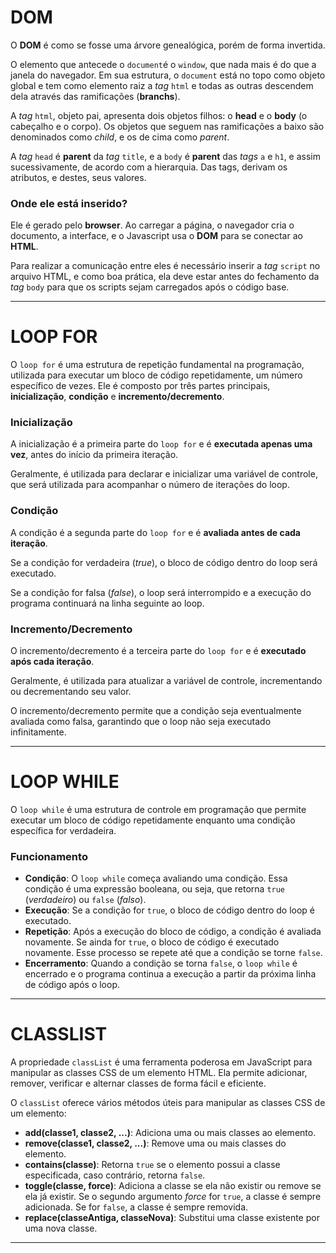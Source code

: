 
# DOM

O **DOM** é como se fosse uma árvore genealógica, porém de forma invertida.

O elemento que antecede o `document`é o `window`, que nada mais é do que a janela do navegador. Em sua estrutura, o `document` está no topo como objeto global e tem como elemento raiz a *tag* `html` e todas as outras descendem dela através das ramificações (**branchs**).

A *tag* `html`, objeto pai, apresenta dois objetos filhos: o **head** e o **body** (o cabeçalho e o corpo). Os objetos que seguem nas ramificações a baixo são denominados como *child*, e os de cima como *parent*. 

A *tag* `head` é **parent** da *tag* `title`, e a `body` é **parent** das *tags* `a` e `h1`, e assim sucessivamente, de acordo com a hierarquia. Das tags, derivam os atributos, e destes, seus valores.


### Onde ele está inserido?

Ele é gerado pelo **browser**. Ao carregar a página, o navegador cria o documento, a interface, e o Javascript usa o **DOM** para se conectar ao **HTML**.

Para realizar a comunicação entre eles é necessário inserir a *tag* `script` no arquivo HTML, e como boa prática, ela deve estar antes do fechamento da *tag* `body` para que os scripts sejam carregados após o código base.


---

# LOOP FOR

O `loop for` é uma estrutura de repetição fundamental na programação, utilizada para executar um bloco de código repetidamente, um número específico de vezes. Ele é composto por três partes principais, **inicialização**, **condição** e **incremento/decremento**.


### Inicialização

A inicialização é a primeira parte do `loop for` e é **executada apenas uma vez**, antes do início da primeira iteração.

Geralmente, é utilizada para declarar e inicializar uma variável de controle, que será utilizada para acompanhar o número de iterações do loop.


### Condição

A condição é a segunda parte do `loop for` e é **avaliada antes de cada iteração**.

Se a condição for verdadeira (*true*), o bloco de código dentro do loop será executado.

Se a condição for falsa (*false*), o loop será interrompido e a execução do programa continuará na linha seguinte ao loop.


### Incremento/Decremento

O incremento/decremento é a terceira parte do `loop for` e é **executado após cada iteração**.

Geralmente, é utilizada para atualizar a variável de controle, incrementando ou decrementando seu valor.

O incremento/decremento permite que a condição seja eventualmente avaliada como falsa, garantindo que o loop não seja executado infinitamente.


---

# LOOP WHILE

O `loop while` é uma estrutura de controle em programação que permite executar um bloco de código repetidamente enquanto uma condição específica for verdadeira.


### Funcionamento

- **Condição**: O `loop while` começa avaliando uma condição. Essa condição é uma expressão booleana, ou seja, que retorna `true` (*verdadeiro*) ou `false` (*falso*).
- **Execução**: Se a condição for `true`, o bloco de código dentro do loop é executado.
- **Repetição**: Após a execução do bloco de código, a condição é avaliada novamente. Se ainda for `true`, o bloco de código é executado novamente. Esse processo se repete até que a condição se torne `false`.
- **Encerramento**: Quando a condição se torna `false`, o `loop while` é encerrado e o programa continua a execução a partir da próxima linha de código após o loop.


---

# CLASSLIST

A propriedade `classList` é uma ferramenta poderosa em JavaScript para manipular as classes CSS de um elemento HTML. Ela permite adicionar, remover, verificar e alternar classes de forma fácil e eficiente.

O `classList` oferece vários métodos úteis para manipular as classes CSS de um elemento:

- **add(classe1, classe2, ...)**: Adiciona uma ou mais classes ao elemento.
- **remove(classe1, classe2, ...)**: Remove uma ou mais classes do elemento.
- **contains(classe)**: Retorna `true` se o elemento possui a classe especificada, caso contrário, retorna `false`.
- **toggle(classe, force)**: Adiciona a classe se ela não existir ou remove se ela já existir. Se o segundo argumento *force* for `true`, a classe é sempre adicionada. Se for `false`, a classe é sempre removida.
- **replace(classeAntiga, classeNova)**: Substitui uma classe existente por uma nova classe.


---
